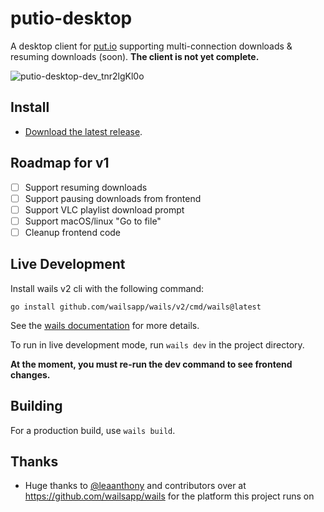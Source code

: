 # putio-desktop
A desktop client for [put.io](https://put.io) supporting multi-connection downloads & resuming downloads (soon). **The client is not yet complete.**

![putio-desktop-dev_tnr2lgKl0o](https://user-images.githubusercontent.com/6241454/156285218-d5df17f1-138b-448d-a288-d896b42b6c61.png)

## Install
- [Download the latest release](https://github.com/redraskal/putio-desktop/releases).

## Roadmap for v1
- [ ] Support resuming downloads
- [ ] Support pausing downloads from frontend
- [ ] Support VLC playlist download prompt
- [ ] Support macOS/linux "Go to file"
- [ ] Cleanup frontend code

## Live Development
Install wails v2 cli with the following command:
```
go install github.com/wailsapp/wails/v2/cmd/wails@latest
```
See the [wails documentation](https://wails.io/docs/gettingstarted/installation) for more details.

To run in live development mode, run `wails dev` in the project directory.

**At the moment, you must re-run the dev command to see frontend changes.**

## Building
For a production build, use `wails build`.

## Thanks
* Huge thanks to [@leaanthony](https://github.com/leaanthony) and contributors over at https://github.com/wailsapp/wails for the platform this project runs on
